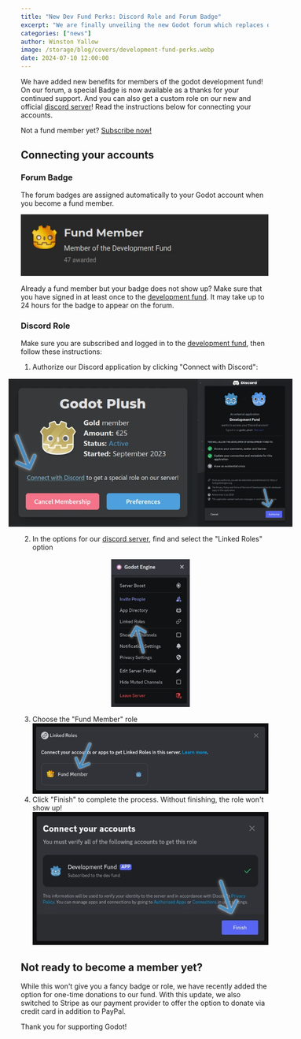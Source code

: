 ```yaml
---
title: "New Dev Fund Perks: Discord Role and Forum Badge"
excerpt: "We are finally unveiling the new Godot forum which replaces our Q&A platform while unlocking many new features."
categories: ["news"]
author: Winston Yallow
image: /storage/blog/covers/development-fund-perks.webp
date: 2024-07-10 12:00:00
---
```


We have added new benefits for members of the godot development fund! On our forum, a special Badge is now available as a thanks for your continued support. And you can also get a custom role on our new and official [discord server](https://discord.com/invite/7HtykRQ4Rg)! Read the instructions below for connecting your accounts.

Not a fund member yet? [Subscribe now!](https://fund.godotengine.org/#membership)

## Connecting your accounts

### Forum Badge

The forum badges are assigned automatically to your Godot account when you become a fund member.

![Badge with a golden Godot logo and the text "Fund Member - Member of the Development Fund", awarded to 47 users](/storage/blog/development-fund-perks/forum-badge.webp)

Already a fund member but your badge does not show up? Make sure that you have signed in at least once to the [development fund](https://fund.godotengine.org/#membership). It may take up to 24 hours for the badge to appear on the forum.

### Discord Role

Make sure you are subscribed and logged in to the [development fund](https://fund.godotengine.org/#membership), then follow these instructions:

1. Authorize our Discord application by clicking "Connect with Discord":
   <div class="preview-image-container">
      <img alt='Screenshot of the Fund page showing the "Connect with Discord" option' src='/storage/blog/development-fund-perks/fund-website.webp'/>
      <img alt='Screenshot of discord prompt asking for Authorization' src='/storage/blog/development-fund-perks/discord-auth.webp'/>
   </div>
2. In the options for our [discord server](https://discord.com/invite/7HtykRQ4Rg), find and select the "Linked Roles" option
   <div class="preview-image-container">
      <img alt='Screenshot of discord server menu with "Linked Roles" option' src='/storage/blog/development-fund-perks/discord-menu.webp'/>
   </div>
3. Choose the "Fund Member" role
   ![Screenshot of discord prompt asking for Authorization](/storage/blog/development-fund-perks/discord-select-role.webp)
4. Click "Finish" to complete the process. Without finishing, the role won't show up!
   ![Screenshot of discord prompt asking for Authorization](/storage/blog/development-fund-perks/discord-finish.webp)

## Not ready to become a member yet?

While this won't give you a fancy badge or role, we have recently added the option for one-time donations to our fund. With this update, we also switched to Stripe as our payment provider to offer the option to donate via credit card in addition to PayPal.

Thank you for supporting Godot!

<style>
	.preview-image-container {
		display: flex;
		justify-content: center;
		align-items: center;
		padding: 16px;
		background-color: transparent;
	}
	.preview-image-container {
		background-color: transparent;
	}
	.preview-image-container img {
		max-height: 300px;
		background-color: transparent;
	}
</stlye>
